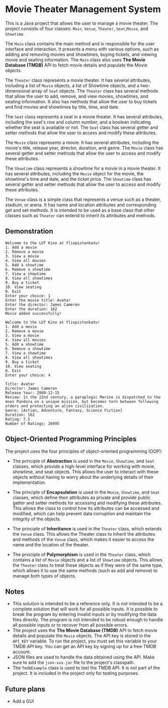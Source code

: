 # Movie Theater Management System

This is a Java project that allows the user to manage a movie theater. The project consists of four classes: `Main`, `Venue`, `Theater`, `Seat`,`Movie`, and `Showtime`.

The `Main` class contains the main method and is responsible for the user interface and interaction. It presents a menu with various options, such as adding and removing movies and showtimes, buying tickets, and viewing movie and seating information. The `Main` class also uses __The Movie Database (TMDB)__ API to fetch movie details and populate the Movie objects.

The `Theater` class represents a movie theater. It has several attributes, including a list of `Movie` objects, a list of Showtime objects, and a two-dimensional array of `Seat` objects. The `Theater` class has several methods that allow the user to add, remove, and view movies, showtimes, and seating information. It also has methods that allow the user to buy tickets and find movies and showtimes by title, time, and date.

The `Seat` class represents a seat in a movie theater. It has several attributes, including the seat's row and column number, and a boolean indicating whether the seat is available or not. The `Seat` class has several getter and setter methods that allow the user to access and modify these attributes.

The `Movie` class represents a movie. It has several attributes, including the movie's title, release year, director, duration, and genre. The `Movie` class has several getter and setter methods that allow the user to access and modify these attributes.

The `Showtime` class represents a showtime for a movie in a movie theater. It has several attributes, including the `Movie` object for the movie, the showtime's time and date, and the ticket price. The `Showtime` class has several getter and setter methods that allow the user to access and modify these attributes.

The `Venue` class is a simple class that represents a venue such as a theater, stadium, or arena. It has name and location attributes and corresponding get and set methods. It is intended to be used as a base class that other classes such as `Theater` can extend to inherit its attributes and methods.

## Demonstration

```
Welcome to the LUT Kino at Yliopistonkatu!
1. Add a movie
2. Remove a movie
3. View a movie
4. View all movies
5. Add a showtime
6. Remove a showtime
7. View a showtime
8. View all showtimes
9. Buy a ticket
10. View seating
0. Exit
Enter your choice: 1
Enter the movie title: Avatar
Enter the director: James Cameron
Enter the duration: 162
Movie added successfully!

Welcome to the LUT Kino at Yliopistonkatu!
1. Add a movie
2. Remove a movie
3. View a movie
4. View all movies
5. Add a showtime
6. Remove a showtime
7. View a showtime
8. View all showtimes
9. Buy a ticket
10. View seating
0. Exit
Enter your choice: 4

Title: Avatar
Director: James Cameron
Release Year: 2009-12-15
Review: In the 22nd century, a paraplegic Marine is dispatched to the moon Pandora on a unique mission, but becomes torn between following orders and protecting an alien civilization.
Genre: [Action, Adventure, Fantasy, Science Fiction]
Duration: 162
Rating: 7.5
Number of Ratings: 26995
```

## Object-Oriented Programming Principles
The project uses the four principles of object-oriented programming (OOP):

- The principle of __Abstraction__ is used in the `Movie`, `Showtime`, and `Seat` classes, which provide a high-level interface for working with movie, showtime, and seat objects. This allows the user to interact with these objects without having to worry about the underlying details of their implementation.

- The principle of __Encapsulation__ is used in the `Movie`, `Showtime`, and `Seat` classes, which define their attributes as private and provide public getter and setter methods for accessing and modifying these attributes. This allows the class to control how its attributes can be accessed and modified, which can help prevent data corruption and maintain the integrity of the objects.

- The principle of __Inheritance__ is used in the `Theater` class, which extends the `Venue` class. This allows the Theater class to inherit the attributes and methods of the `Venue` class, which makes it easier to access the name and the location of the theater.

- The principle of __Polymorphism__ is used in the `Theater` class, which contains a list of `Movie` objects and a list of `Showtime` objects. This allows the `Theater` class to treat these objects as if they were of the same type, which allows it to use the same methods (such as add and remove) to manage both types of objects.

## Notes

- This solution is intended to be a reference only. It is not intended to be a complete solution that will work for all possible inputs. It is possible to break the program by entering invalid inputs or by modifying the data files directly. The program is not intended to be robust enough to handle all possible inputs or to recover from all possible errors.
- The project uses the __The Movie Database (TMDB)__ API to fetch movie details and populate the `Movie` objects. The API key is stored in the `API_KEY` variable. To run the project, you must set this variable to your TMDB API key. You can get an API key by signing up for a free TMDB account.
- JSON files are used to handle the data obtained using the API. Make sure to add the `json-xxx.jar` file to the project's classpath.
- The `TmdbExample` class is used to test the TMDB API. It is not part of the project. It is included in the project only for testing purposes.

## Future plans
- Add a GUI
